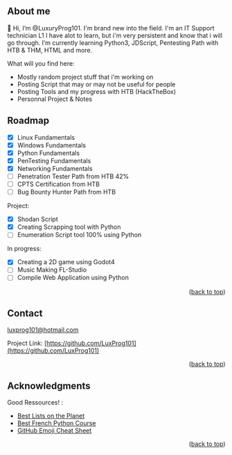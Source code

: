 ## About me
👋 Hi, I’m @LuxuryProg101.
I'm brand new into the field.
I'm an IT Support technician L1
I have alot to learn, but i'm very persistent and know that i will go through.
I’m currently learning Python3, JDScript, Pentesting Path with HTB & THM, HTML and more.

What will you find here:
* Mostly random project stuff that i'm working on 
* Posting Script that may or may not be useful for people
* Posting Tools and my progress with HTB (HackTheBox)
* Personnal Project & Notes


<!-- ROADMAP -->
## Roadmap

- [x] Linux Fundamentals
- [x] Windows Fundamentals
- [x] Python Fundamentals
- [x] PenTesting Fundamentals
- [x] Networking Fundamentals
- [ ] Penetration Tester Path from HTB 42%
- [ ] CPTS Certification from HTB
- [ ] Bug Bounty Hunter Path from HTB

Project:
- [x] Shodan Script
- [x] Creating Scrapping tool with Python
- [ ] Enumeration Script tool 100% using Python

In progress:
- [x] Creating a 2D game using Godot4
- [ ] Music Making FL-Studio
- [ ] Compile Web Application using Python

<p align="right">(<a href="#readme-top">back to top</a>)</p>

<!-- CONTACT -->
## Contact

luxprog101@hotmail.com

Project Link: [https://github.com/LuxProg101](https://github.com/LuxProg101)

<p align="right">(<a href="#readme-top">back to top</a>)</p>

<!-- ACKNOWLEDGMENTS -->
## Acknowledgments
Good Ressources! : 

* [Best Lists on the Planet](https://github.com/danielmiessler/SecLists)
* [Best French Python Course](https://www.udemy.com/course/developpeur-python-formation-complete/)
* [GitHub Emoji Cheat Sheet](https://www.webpagefx.com/tools/emoji-cheat-sheet)


<p align="right">(<a href="#readme-top">back to top</a>)</p>
<!---
LuxProg101/LuxProg101 is a ✨ special ✨ repository because its `README.md` (this file) appears on your GitHub profile.
You can click the Preview link to take a look at your changes.
--->
